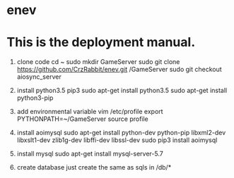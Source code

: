 # enev
# This is the deployment manual.
1. clone code
cd ~
sudo mkdir GameServer
sudo git clone https://github.com/CrzRabbit/enev.git /GameServer
sudo git checkout aiosync_server

2. install python3.5 pip3
sudo apt-get install python3.5
sudo apt-get install python3-pip

3. add environmental variable
vim /etc/profile
export PYTHONPATH=~/GameServer
source profile

4. install aoimysql
sudo apt-get install python-dev python-pip libxml2-dev libxslt1-dev zlib1g-dev libffi-dev libssl-dev
sudo pip3 install aoimysql

5. install mysql
sudo apt-get install mysql-server-5.7

6. create database
just create the same as sqls in /db/*
